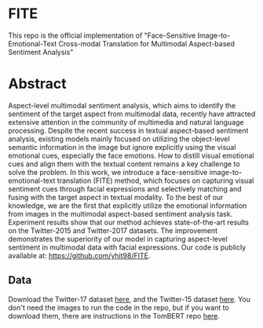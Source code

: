 # FITE
This repo is the official implementation of "Face-Sensitive Image-to-Emotional-Text Cross-modal Translation for Multimodal Aspect-based Sentiment Analysis"

# Abstract
Aspect-level multimodal sentiment analysis, which aims to identify the sentiment of the target aspect from multimodal data, recently have attracted extensive attention in the community of multimedia and natural language processing. Despite the recent success in textual aspect-based sentiment analysis, existing models mainly focused on utilizing the object-level semantic information in the image but ignore explicitly using the visual emotional cues, especially the face emotions. How to distill visual emotional cues and align them with the textual content remains a key challenge to solve the problem. In this work, we introduce a face-sensitive image-to-emotional-text translation (FITE) method, which focuses on capturing visual sentiment cues through facial expressions and selectively matching and fusing with the target aspect in textual modality. To the best of our knowledge, we are the first that explicitly utilize the emotional information from images in the multimodal aspect-based sentiment analysis task. Experiment results show that our method achieves state-of-the-art results on the Twitter-2015 and Twitter-2017 datasets. The improvement demonstrates the superiority of our model in capturing aspect-level sentiment in multimodal data with facial expressions. Our code is publicly available at: https://github.com/yhit98/FITE.


## Data 
Download the Twitter-17 dataset [here](https://github.com/jefferyYu/TomBERT/tree/master/absa_data/twitter), and the Twitter-15 dataset [here](https://github.com/jefferyYu/TomBERT/tree/master/absa_data/twitter2015).
You don't need the images to run the code in the repo, but if you want to download them, there are instructions in the TomBERT repo [here](https://github.com/jefferyYu/TomBERT#download-tweet-images-and-set-up-image-path).
